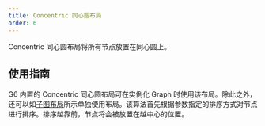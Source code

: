 ```yaml
---
title: Concentric 同心圆布局
order: 6
---
```


Concentric 同心圆布局将所有节点放置在同心圆上。

## 使用指南

G6 内置的 Concentric 同心圆布局可在实例化 Graph 时使用该布局。除此之外，还可以如[子图布局](https://www.yuque.com/antv/g6/qopkkg#eYZc6)所示单独使用布局。该算法首先根据参数指定的排序方式对节点进行排序。排序越靠前，节点将会被放置在越中心的位置。


